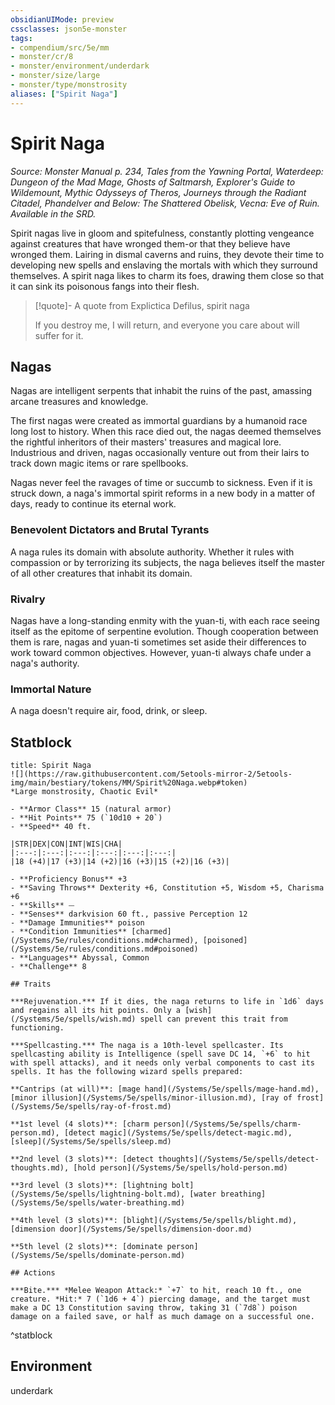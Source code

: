 ```yaml
---
obsidianUIMode: preview
cssclasses: json5e-monster
tags:
- compendium/src/5e/mm
- monster/cr/8
- monster/environment/underdark
- monster/size/large
- monster/type/monstrosity
aliases: ["Spirit Naga"]
---
```

# Spirit Naga
*Source: Monster Manual p. 234, Tales from the Yawning Portal, Waterdeep: Dungeon of the Mad Mage, Ghosts of Saltmarsh, Explorer's Guide to Wildemount, Mythic Odysseys of Theros, Journeys through the Radiant Citadel, Phandelver and Below: The Shattered Obelisk, Vecna: Eve of Ruin. Available in the SRD.*  

Spirit nagas live in gloom and spitefulness, constantly plotting vengeance against creatures that have wronged them-or that they believe have wronged them. Lairing in dismal caverns and ruins, they devote their time to developing new spells and enslaving the mortals with which they surround themselves. A spirit naga likes to charm its foes, drawing them close so that it can sink its poisonous fangs into their flesh.

> [!quote]- A quote from Explictica Defilus, spirit naga  
> 
> If you destroy me, I will return, and everyone you care about will suffer for it.

## Nagas

Nagas are intelligent serpents that inhabit the ruins of the past, amassing arcane treasures and knowledge.

The first nagas were created as immortal guardians by a humanoid race long lost to history. When this race died out, the nagas deemed themselves the rightful inheritors of their masters' treasures and magical lore. Industrious and driven, nagas occasionally venture out from their lairs to track down magic items or rare spellbooks.

Nagas never feel the ravages of time or succumb to sickness. Even if it is struck down, a naga's immortal spirit reforms in a new body in a matter of days, ready to continue its eternal work.

### Benevolent Dictators and Brutal Tyrants

A naga rules its domain with absolute authority. Whether it rules with compassion or by terrorizing its subjects, the naga believes itself the master of all other creatures that inhabit its domain.

### Rivalry

Nagas have a long-standing enmity with the yuan-ti, with each race seeing itself as the epitome of serpentine evolution. Though cooperation between them is rare, nagas and yuan-ti sometimes set aside their differences to work toward common objectives. However, yuan-ti always chafe under a naga's authority.

### Immortal Nature

A naga doesn't require air, food, drink, or sleep.

## Statblock

```ad-statblock
title: Spirit Naga
![](https://raw.githubusercontent.com/5etools-mirror-2/5etools-img/main/bestiary/tokens/MM/Spirit%20Naga.webp#token)
*Large monstrosity, Chaotic Evil*

- **Armor Class** 15 (natural armor)
- **Hit Points** 75 (`10d10 + 20`)
- **Speed** 40 ft.

|STR|DEX|CON|INT|WIS|CHA|
|:---:|:---:|:---:|:---:|:---:|:---:|
|18 (+4)|17 (+3)|14 (+2)|16 (+3)|15 (+2)|16 (+3)|

- **Proficiency Bonus** +3
- **Saving Throws** Dexterity +6, Constitution +5, Wisdom +5, Charisma +6
- **Skills** ⏤
- **Senses** darkvision 60 ft., passive Perception 12
- **Damage Immunities** poison
- **Condition Immunities** [charmed](/Systems/5e/rules/conditions.md#charmed), [poisoned](/Systems/5e/rules/conditions.md#poisoned)
- **Languages** Abyssal, Common
- **Challenge** 8

## Traits

***Rejuvenation.*** If it dies, the naga returns to life in `1d6` days and regains all its hit points. Only a [wish](/Systems/5e/spells/wish.md) spell can prevent this trait from functioning.

***Spellcasting.*** The naga is a 10th-level spellcaster. Its spellcasting ability is Intelligence (spell save DC 14, `+6` to hit with spell attacks), and it needs only verbal components to cast its spells. It has the following wizard spells prepared:

**Cantrips (at will)**: [mage hand](/Systems/5e/spells/mage-hand.md), [minor illusion](/Systems/5e/spells/minor-illusion.md), [ray of frost](/Systems/5e/spells/ray-of-frost.md)

**1st level (4 slots)**: [charm person](/Systems/5e/spells/charm-person.md), [detect magic](/Systems/5e/spells/detect-magic.md), [sleep](/Systems/5e/spells/sleep.md)

**2nd level (3 slots)**: [detect thoughts](/Systems/5e/spells/detect-thoughts.md), [hold person](/Systems/5e/spells/hold-person.md)

**3rd level (3 slots)**: [lightning bolt](/Systems/5e/spells/lightning-bolt.md), [water breathing](/Systems/5e/spells/water-breathing.md)

**4th level (3 slots)**: [blight](/Systems/5e/spells/blight.md), [dimension door](/Systems/5e/spells/dimension-door.md)

**5th level (2 slots)**: [dominate person](/Systems/5e/spells/dominate-person.md)

## Actions

***Bite.*** *Melee Weapon Attack:* `+7` to hit, reach 10 ft., one creature. *Hit:* 7 (`1d6 + 4`) piercing damage, and the target must make a DC 13 Constitution saving throw, taking 31 (`7d8`) poison damage on a failed save, or half as much damage on a successful one.
```
^statblock

## Environment

underdark